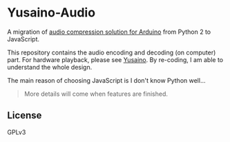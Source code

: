 # Yusaino-Audio

A migration of [audio compression solution for Arduino](http://grrrr.org/2011/06/30/arduino-compressed_audio/)
from Python 2 to JavaScript.

This repository contains the audio encoding and decoding (on computer) part. For hardware playback,
please see [Yusaino](later-XD). By re-coding, I am able to understand the whole design.

The main reason of choosing JavaScript is I don't know Python well...

> More details will come when features are finished.

## License

GPLv3
